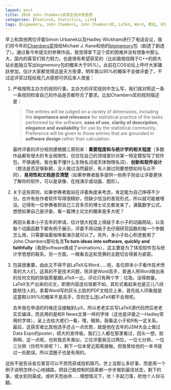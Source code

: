 ```yaml
---
layout: post
title: 2010 John Chambers奖得主及评奖感想
categories: [Featured, Statistics, Life]
tags: [bigmemory, John Chambers, John Chambers奖, LaTeX, Word, 表达, 评奖]
---
```


早上和其他两位评委Simon Urbanek以及Hadley Wickham进行了电话会议，我们将今年的[Chambers奖](http://stat-computing.org/awards/jmc/)授给Michael J. Kane和他的[bigmemory](http://cran.r-project.org/web/packages/bigmemory/index.html)包（剧透了剧透了）。通过看今年提交的参赛作品，我觉得拿下这个奖的困难并没有想象中那么大，国内的客官们努力努力，也是很有希望获奖的（比如我相信精于C++的颜大站长能独立写出bigmemory包的概率大于95%）。此前在COS论坛上呼吁大家踊跃参加，估计大家都觉得这是天方夜谭，明年我以95%的概率不会做评委了，不过这评奖过程给我几点感想可供后来人借鉴：

1. 严格按照主办方的规则行事。主办方的评奖规则中怎么写，我们就对照这一条一条规则检查自己的作品是否都符合了要求。比如Chambers奖的规则描述是：

    > The entries will be judged on a variety of dimensions, including the **importance and relevance** for statistical practice of the tasks performed by the software, **ease of use**, **clarity of description**, **elegance and availability** for use by the statistical community. Preference will be given to those entries that are grounded in **software design** rather than calculation.

    最终评委的评分规则便根据三原则来：**重要程度和与统计学的相关程度**（多数作品都有很大的专业局限性，仅仅在自己的领域里针对某一特定模型写了软件包，不够通用，我也看不懂什么生物名词或天体物理名词）、**创新和软件设计**（想法是否足够新颖，没人做过当然最好，有人做过则要想想如何与众不同）、**易用性和文档是否清楚**（如果参赛者能多提供一些例子则会让评委更快了解你的软件，可以是录像、在线演示或动画、图形）。
	
2. 关于这些原则，如果参赛者能站在评委角度来考虑，肯定能为自己挣得不少分。也许有些作者软件写得很精妙，但缺少恰当的表现形式，所以就可能被埋没。记得有一位参赛者把自己三百多页的博士论文都发来了，满篇数学公式，想想如果自己是评委，看一篇博士论文的概率是多大呢？

    再回头看本小子去年的申请，估计很大程度上得益于本小子的动画网站，以及每个动画函数下都有例子展示，评委不用动脑子去仔细研究函数的每一个参数怎么用，只需要端着咖啡看演示就可以了。另外，本小子处心积虑套用了John Chambers那句名言**To turn ideas into software, quickly and faithfully**（我把software换成了animations），这主要是为了体现软件包与统计学思想的联系，另一方面，一眼看去这和竞赛的主题切合得甚为紧密。
	
3. 包装很重要。由此又不得不说LaTeX与Word……呃，各位把本小子看作技术愤青的大人们，这真的不是技术问题，除非是Word高手，普通人用Word做出来的任何文档的排版质量跟LaTeX一比，评论只有两个字：垃圾。没得商量。LaTeX生产出来的论文，即使内容连垃圾都不如，其形式看起来也是正儿八经能唬住人的。拿着Word写的灰头土脸的PDF文档交上来，首先给人印象就是这童鞋以95%的概率不是高手，否则怎么连LaTeX都不会用呢。

    去年我在申请的时候还没接触到LyX，所以老老实实写LaTeX源代码然后老老实实编译，而且用的是和R News文章一样的字体（这也是评委之一Hadley常用的字体），呈上去给大佬们一看，嘿，眼熟，我看这小子和R有一定关系。
    最后，这获奖者比其他选手还占一点优势，就是他在去年的JSM大会上做过Data Expo的poster，硕大的宣传板，我们三人都在那里看过，回头一想，脸熟啊。这一点呢，也和我去年类似，三位评委我见过两位，一位七分熟，一位三分熟（你煎牛排呢？），剩下一位未曾近距离接触，但我曾给他的一本书提过一处勘误。所以混圈子也是有用的。

这些不是告诉各位客官可以不劳而获或投机取巧，世上没那么多好事，而是用一个例子说明怎样小心地铺路，把自己能控制的因素都一步步做到最佳状态，剩下的事，或水到则渠成，或听天而由命……理想情况下，呔！手起刀落，砍他个人仰马翻。
